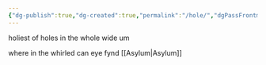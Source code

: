 ```yaml
---
{"dg-publish":true,"dg-created":true,"permalink":"/hole/","dgPassFrontmatter":true,"created":"2023-07-22T13:37:03.219+02:00","updated":"2023-07-22T14:15:25.269+02:00"}
---
```



holiest of holes in the whole wide um

where in the whirled can eye fynd [[Asylum\|Asylum]]